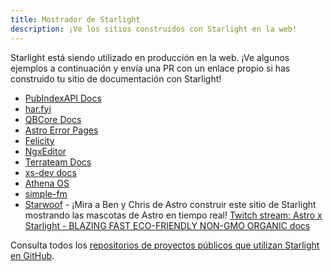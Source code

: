 ```yaml
---
title: Mostrador de Starlight
description: ¡Ve los sitios construidos con Starlight en la web!
---
```

Starlight está siendo utilizado en producción en la web. ¡Ve algunos ejemplos a continuación y envía una PR con un enlace propio si has construido tu sitio de documentación con Starlight!

- [PubIndexAPI Docs](https://docs.pubindexapi.com/)
- [har.fyi](https://har.fyi/)
- [QBCore Docs](https://brycerussell.github.io/qbcore-docs/)
- [Astro Error Pages](https://astro-error-page-documentation.vercel.app/)
- [Felicity](https://felicity.pages.dev/)
- [NgxEditor](https://sibiraj-s.github.io/ngx-editor/)
- [Terrateam Docs](https://terrateam.io/docs)
- [xs-dev docs](https://xs-dev.js.org)
- [Athena OS](https://www.athenaos.org)
- [simple-fm](https://simple.arciniega.one)
- [Starwoof](https://starwoof.vercel.app/) - ¡Mira a Ben y Chris de Astro construir este sitio de Starlight mostrando las mascotas de Astro en tiempo real! [Twitch stream: Astro x Starlight - BLAZING FAST ECO-FRIENDLY NON-GMO ORGANIC docs](https://www.twitch.tv/videos/1841159960)


Consulta todos los [repositorios de proyectos públicos que utilizan Starlight en GitHub](https://github.com/withastro/starlight/network/dependents).